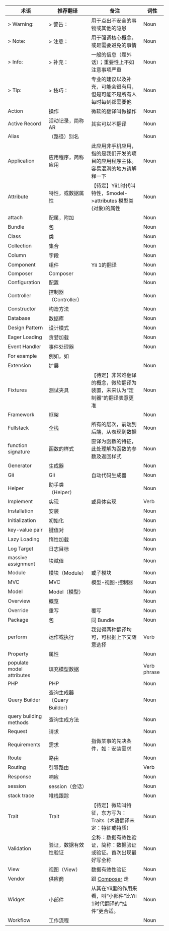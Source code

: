 术语                |推荐翻译          |备注                                 |词性
--------------------|------------------|-------------------------------------|----
> Warning:          |> 警告：          |用于点出不安全的事物或其他的隐患     |Noun
> Note:             |> 注意：          |用于强调核心概念，或是需要避免的事情 |Noun
> Info:             |> 补充：          |一般的信息（题外话）；重要性上不如注意事项严重|Noun
> Tip:              |> 技巧：          |专业的建议以及补充，可能会很有用，但是可能不是所有人每时每刻都需要他|Noun
Action              |操作              |微软的翻译叫做操作                   |Noun
Active Record       |活动记录，简称 AR |其实可以不翻译                       |Noun
Alias               |（路径）别名      |                                     |Noun
Application         |应用程序，简称应用|此应用非手机应用，指的是我们开发的项目的应用程序主体。容易混淆的地方请解释一下|Noun
Attribute           |特性，或数据属性  |【待定】Yii1时代叫特性，$model->attributes 模型类(对象)的属性|Noun
attach           |配属，附加  |                                       |Noun
Bundle              |包                |                                     |Noun
Class               |类                |                                     |Noun
Collection          |集合              |                                     |Noun
Column              |字段              |                                     |Noun
Component           |组件              |Yii 1的翻译                          |Noun
Composer            |Composer          |                                     |Noun
Configuration       |配置              |                                     |Noun
Controller          |控制器（Controller）|                                   |Noun
Constructor         |构造方法          |                                     |Noun
Database            |数据库            |                                     |Noun
Design Pattern      |设计模式          |                                     |Noun
Eager Loading       |贪婪加载          |                                     |Noun
Event Handler       |事件处理器        |                                      |Noun
For example         |例如，如          |                                      |
Extension           |扩展              |                                     |Noun
Fixtures            |测试夹具          |【待定】非常难翻译的概念，微软翻译为装置，未来认为“定制器”的翻译表意更准|Noun
Framework           |框架              |                                     |Noun
Fullstack           |全栈              |所有的层次，前端到后端，从表现到数据 |Noun
function signature|函数的样式|直译为函数的特征，此处理解为函数的参数及返回样式|Noun
Generator           |生成器            |                                     |Noun
Gii                 |Gii               |自动代码生成器                       |Noun
Helper              |助手类（Helper）  |                                     |Noun
Implement           |实现              |或具体实现                           |Verb
Installation        |安装              |                                     |Noun
Initialization      |初始化            |                                     |Noun
key-value pair      |键值对            |                                     |Noun
Lazy Loading        |惰性加载          |                                     |Noun
Log Target          |日志目标          |                                     |Noun
massive assignment  |块赋值            |                                     |Noun
Module              |模块（Module）    |或子模块                             |Noun
MVC                 |MVC               |模型-视图-控制器                     |Noun
Model               |Model（模型）     |                                     |Noun
Overview            |概览              |                                     |Noun
Override            |重写              |覆写                                 |Noun
Package             |包                |同 Bundle                            |Noun
perform             |运作或执行        |我觉得两种翻译均可，可根据上下文随意选择|Verb
Property            |属性              |                                     |Noun
populate model attributes|填充模型数据    |                                     |Verb phrase
PHP                 |PHP               |                                     |Noun
Query Builder       |查询生成器（Query Builder）|                            |Noun
query building methods|查询生成方法    |                                     |Noun
Request             |请求              |                                     |Noun
Requirements        |需求              |指做某事的先决条件，如：安装需求     |Noun
Route               |路由              |                                     |Noun
Routing             |引导路由              |                                     |Verb
Response            |响应              |                                     |Noun
session             |session（会话）   |                                     |Noun
stack trace         |堆栈跟踪          |                                     |Noun
Trait               |Trait             |【待定】微软叫特征，东方写为：Traits（术语翻译未定：特征或特质）|Noun
Validation          |验证，数据有效性验证|全称：数据有效性验证，简称：数据验证或验证。首次出现最好写全称|Noun
View                |视图（View）      |数据有效性验证                       |Noun
Vendor              |供应商            |跟 [Composer](yii2-chinesization/yii2-zh-cn) 走|Noun
Widget              |小部件            |从其在Yii里的作用来看，叫“小部件”比Yii 1时代翻译的“挂件”更合适。|Noun
Workflow            |工作流程          |                                     |Noun
